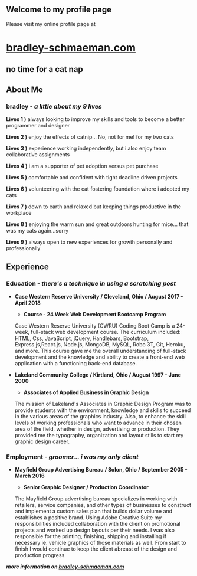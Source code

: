 ## Welcome to my profile page

Please visit my online profile page at
# [bradley-schmaeman.com](https://bradwayne.github.io/b_schmaeman_page/)
## no time for a cat nap

## About Me

### bradley - **_a little about my 9 lives_**

**Lives 1 )** always looking to improve my skills and tools to become a better programmer and designer

**Lives 2 )** enjoy the effects of catnip... No, not for me! for my two cats

**Lives 3 )** experience working independently, but i also enjoy team collaborative assignments

**Lives 4 )** i am a supporter of pet adoption versus pet purchase

**Lives 5 )** comfortable and confident with tight deadline driven projects

**Lives 6 )** volunteering with the cat fostering foundation where i adopted my cats

**Lives 7 )** down to earth and relaxed but keeping things productive in the workplace

**Lives 8 )** enjoying the warm sun and great outdoors hunting for mice... that was my cats again...sorry

**Lives 9 )** always open to new experiences for growth personally and professionally



## Experience

### Education - **_there's a technique in using a scratching post_**

* **Case Western Reserve University / Cleveland, Ohio / August 2017 - April 2018**

    * **__Course - 24 Week Web Development Bootcamp Program__**

    Case Western Reserve University (CWRU) Coding Boot Camp is a 24-week, full-stack web development course. The curriculum included: HTML, Css, JavaScript, jQuery, Handlebars, Bootstrap, Express.js,React.js, Node.js, MongoDB, MySQL, Robo 3T, Git, Heroku, and more. This course gave me the overall understanding of full-stack development and the knowledge and ability to create a front-end web application with a functioning back-end database.

* **Lakeland Community College / Kirtland, Ohio / August 1997 - June 2000**
    
    * **__Associates of Applied Business in Graphic Design__**

    The mission of Lakeland's Associates in Graphic Design Program was to provide students with the environment, knowledge and skills to succeed in the various areas of the graphics industry. Also, to enhance the skill levels of working professionals who want to advance in their chosen area of the field, whether in design, advertising or production. They provided me the typography, organization and layout stills to start my graphic design career.

### Employment - **_groomer... i was my only client_**

* **Mayfield Group Advertising Bureau / Solon, Ohio / September 2005 - March 2016**

    * **__Senior Graphic Designer / Production Coordinator__**

    The Mayfield Group advertising bureau specializes in working with retailers, service companies, and other types of businesses to construct and implement a custom sales plan that builds dollar volume and establishes a positive brand. Using Adobe Creative Suite my responsibilities included collaboration with the client on promotional projects and worked up design layouts per their needs. I was also responsible for the printing, finishing, shipping and installing if necessary ie. vehicle graphics of those materials as well. From start to finish I would continue to keep the client abreast of the design and production progress.




**_more information on [bradley-schmaeman.com](https://bradwayne.github.io/b_schmaeman_page/)_**